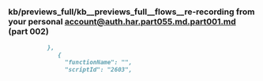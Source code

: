 ### kb/previews_full/kb__previews_full__flows__re-recording from your personal account@auth.har.part055.md.part001.md (part 002)

```md
           },
              {
                "functionName": "",
                "scriptId": "2603",
    
```

```
